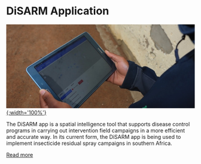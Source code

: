 # DiSARM Application
[![](/img/app/1.jpg){:width='100%'}](/app)


The DiSARM app is a spatial intelligence tool that supports disease control programs in carrying out intervention field campaigns in a more efficient and accurate way. In its current form, the DiSARM app is being used to implement insecticide residual spray campaigns in southern Africa.

[Read more](/app)